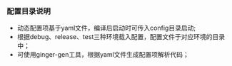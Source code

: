 ### 配置目录说明

- 动态配置项基于yaml文件，编译后启动时可传入config目录启动;
- 根据debug、release、test三种环境载入配置，配置文件于对应环境的目录中；
- 可使用ginger-gen工具，根据yaml文件生成配置项解析代码；
